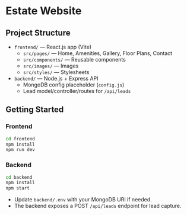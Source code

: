 # Estate Website

## Project Structure

- `frontend/` — React.js app (Vite)
  - `src/pages/` — Home, Amenities, Gallery, Floor Plans, Contact
  - `src/components/` — Reusable components
  - `src/images/` — Images
  - `src/styles/` — Stylesheets
- `backend/` — Node.js + Express API
  - MongoDB config placeholder (`config.js`)
  - Lead model/controller/routes for `/api/leads`

## Getting Started

### Frontend
```sh
cd frontend
npm install
npm run dev
```

### Backend
```sh
cd backend
npm install
npm start
```

- Update `backend/.env` with your MongoDB URI if needed.
- The backend exposes a POST `/api/leads` endpoint for lead capture.
